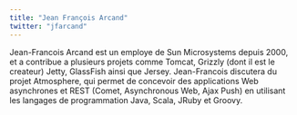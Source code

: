 ```yaml
---
title: "Jean François Arcand"
twitter: "jfarcand"
---
```


Jean-Francois Arcand est un employe de Sun Microsystems depuis 2000, et
a contribue a plusieurs projets comme Tomcat, Grizzly (dont il est le
createur) Jetty, GlassFish ainsi que Jersey. Jean-Francois discutera du
projet Atmosphere, qui permet de concevoir des applications Web
asynchrones et REST (Comet, Asynchronous Web, Ajax Push) en utilisant
les langages de programmation Java, Scala, JRuby et Groovy.
